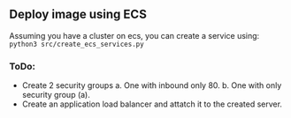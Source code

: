 ## Deploy image using ECS 

Assuming you have a cluster on ecs, you can create a service using:
`python3 src/create_ecs_services.py`

### ToDo: 
- Create 2 security groups 
    a. One with inbound only 80.
    b. One with only security group (a).
- Create an application load balancer and attatch it to the created server. 
